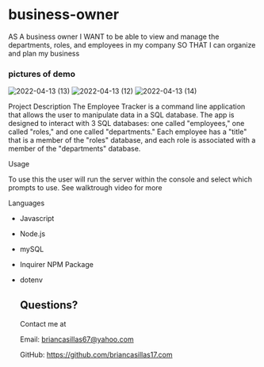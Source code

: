 # business-owner



AS A business owner
I WANT to be able to view and manage the departments, roles, and employees in my company
SO THAT I can organize and plan my business



### pictures of demo
![2022-04-13 (13)](https://user-images.githubusercontent.com/95777065/163294593-1abeb7b2-fbf2-473f-985b-b6d5c4932387.png)
![2022-04-13 (12)](https://user-images.githubusercontent.com/95777065/163294600-9cacd220-7a53-4736-8b1b-682c38a596f8.png)
![2022-04-13 (14)](https://user-images.githubusercontent.com/95777065/163294629-14eeaf81-9c67-4054-9eb5-388943c3fa34.png)







 Project Description
The Employee Tracker is a command line application that allows the user to manipulate data in a SQL database. 
The app is designed to interact with 3 SQL databases: one called "employees," one called "roles," and one called "departments."
Each employee has a "title" that is a member of the "roles" database, and each role is associated with a member of the "departments" database.





  Usage 

  To use this the user will run the server within the console and select which prompts to use. See walktrough video for more




 Languages
* Javascript
* Node.js
* mySQL
* Inquirer NPM Package
* dotenv




  ## Questions?
  
    Contact me at 

  Email: briancasillas67@yahoo.com

  GitHub: https://github.com/briancasillas17.com

  
  
  
  
  
